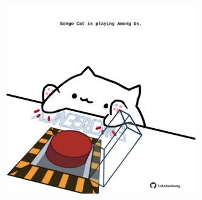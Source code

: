 <!-- built at 26/09/2021, 22:01:56 UTC -->
<p align="center">
  <img width="500" height="500" src="./ReadmeImage.svg">
</p>
